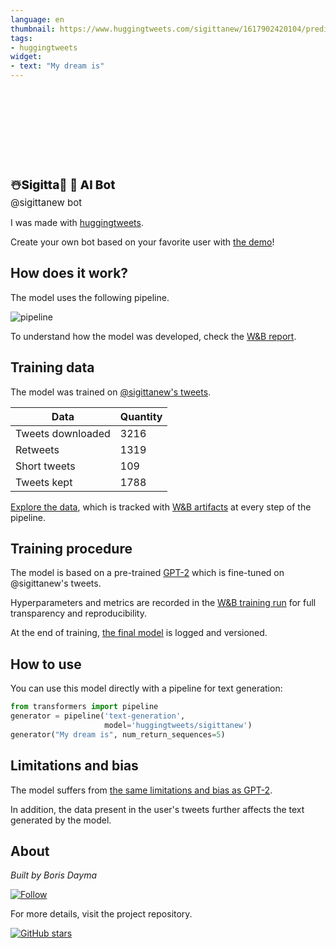 ```yaml
---
language: en
thumbnail: https://www.huggingtweets.com/sigittanew/1617902420104/predictions.png
tags:
- huggingtweets
widget:
- text: "My dream is"
---
```


<div>
<div style="width: 132px; height:132px; border-radius: 50%; background-size: cover; background-image: url('https://pbs.twimg.com/profile_images/1315307002999058432/Z4YtauZI_400x400.jpg')">
</div>
<div style="margin-top: 8px; font-size: 19px; font-weight: 800">☃️Sigitta🎅 🤖 AI Bot </div>
<div style="font-size: 15px">@sigittanew bot</div>
</div>

I was made with [huggingtweets](https://github.com/borisdayma/huggingtweets).

Create your own bot based on your favorite user with [the demo](https://colab.research.google.com/github/borisdayma/huggingtweets/blob/master/huggingtweets-demo.ipynb)!

## How does it work?

The model uses the following pipeline.

![pipeline](https://github.com/borisdayma/huggingtweets/blob/master/img/pipeline.png?raw=true)

To understand how the model was developed, check the [W&B report](https://wandb.ai/wandb/huggingtweets/reports/HuggingTweets-Train-a-Model-to-Generate-Tweets--VmlldzoxMTY5MjI).

## Training data

The model was trained on [@sigittanew's tweets](https://twitter.com/sigittanew).

| Data | Quantity |
| --- | --- |
| Tweets downloaded | 3216 |
| Retweets | 1319 |
| Short tweets | 109 |
| Tweets kept | 1788 |

[Explore the data](https://wandb.ai/wandb/huggingtweets/runs/ecj53ccd/artifacts), which is tracked with [W&B artifacts](https://docs.wandb.com/artifacts) at every step of the pipeline.

## Training procedure

The model is based on a pre-trained [GPT-2](https://huggingface.co/gpt2) which is fine-tuned on @sigittanew's tweets.

Hyperparameters and metrics are recorded in the [W&B training run](https://wandb.ai/wandb/huggingtweets/runs/jm7ev1c0) for full transparency and reproducibility.

At the end of training, [the final model](https://wandb.ai/wandb/huggingtweets/runs/jm7ev1c0/artifacts) is logged and versioned.

## How to use

You can use this model directly with a pipeline for text generation:

```python
from transformers import pipeline
generator = pipeline('text-generation',
                     model='huggingtweets/sigittanew')
generator("My dream is", num_return_sequences=5)
```

## Limitations and bias

The model suffers from [the same limitations and bias as GPT-2](https://huggingface.co/gpt2#limitations-and-bias).

In addition, the data present in the user's tweets further affects the text generated by the model.

## About

*Built by Boris Dayma*

[![Follow](https://img.shields.io/twitter/follow/borisdayma?style=social)](https://twitter.com/intent/follow?screen_name=borisdayma)

For more details, visit the project repository.

[![GitHub stars](https://img.shields.io/github/stars/borisdayma/huggingtweets?style=social)](https://github.com/borisdayma/huggingtweets)
